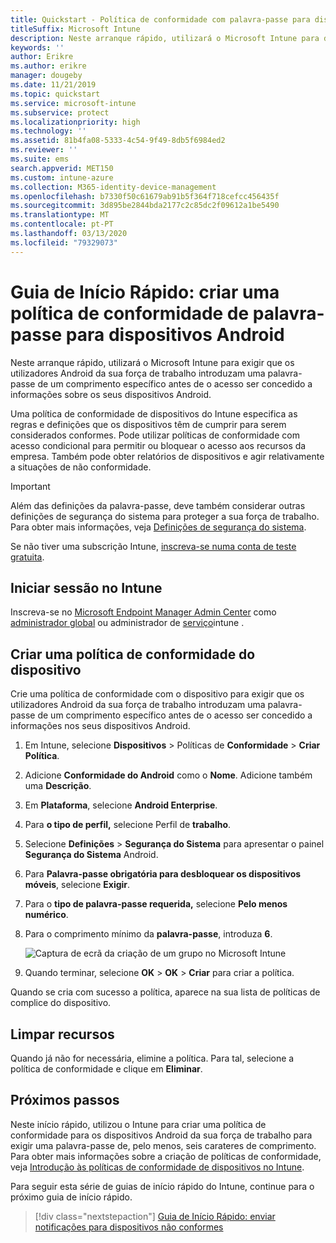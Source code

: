 ```yaml
---
title: Quickstart - Política de conformidade com palavra-passe para dispositivos Android
titleSuffix: Microsoft Intune
description: Neste arranque rápido, utilizará o Microsoft Intune para definir o comprimento da palavra-passe necessária para dispositivos Android.
keywords: ''
author: Erikre
ms.author: erikre
manager: dougeby
ms.date: 11/21/2019
ms.topic: quickstart
ms.service: microsoft-intune
ms.subservice: protect
ms.localizationpriority: high
ms.technology: ''
ms.assetid: 81b4fa08-5333-4c54-9f49-8db5f6984ed2
ms.reviewer: ''
ms.suite: ems
search.appverid: MET150
ms.custom: intune-azure
ms.collection: M365-identity-device-management
ms.openlocfilehash: b7330f50c61679ab91b5f364f718cefcc456435f
ms.sourcegitcommit: 3d895be2844bda2177c2c85dc2f09612a1be5490
ms.translationtype: MT
ms.contentlocale: pt-PT
ms.lasthandoff: 03/13/2020
ms.locfileid: "79329073"
---
```

# <a name="quickstart-create-a-password-compliance-policy-for-android-devices"></a>Guia de Início Rápido: criar uma política de conformidade de palavra-passe para dispositivos Android

Neste arranque rápido, utilizará o Microsoft Intune para exigir que os utilizadores Android da sua força de trabalho introduzam uma palavra-passe de um comprimento específico antes de o acesso ser concedido a informações sobre os seus dispositivos Android.

Uma política de conformidade de dispositivos do Intune especifica as regras e definições que os dispositivos têm de cumprir para serem considerados conformes. Pode utilizar políticas de conformidade com acesso condicional para permitir ou bloquear o acesso aos recursos da empresa. Também pode obter relatórios de dispositivos e agir relativamente a situações de não conformidade.

> [!IMPORTANT]
> Além das definições da palavra-passe, deve também considerar outras definições de segurança do sistema para proteger a sua força de trabalho. Para obter mais informações, veja [Definições de segurança do sistema](compliance-policy-create-android-for-work.md).

Se não tiver uma subscrição Intune, [inscreva-se numa conta de teste gratuita](../fundamentals/free-trial-sign-up.md).

## <a name="sign-in-to-intune"></a>Iniciar sessão no Intune

Inscreva-se no [Microsoft Endpoint Manager Admin Center](https://go.microsoft.com/fwlink/?linkid=2109431) como [administrador global](../fundamentals/users-add.md#types-of-administrators) ou administrador de [serviço](../fundamentals/users-add.md#types-of-administrators)intune .

## <a name="create-a-device-compliance-policy"></a>Criar uma política de conformidade do dispositivo

Crie uma política de conformidade com o dispositivo para exigir que os utilizadores Android da sua força de trabalho introduzam uma palavra-passe de um comprimento específico antes de o acesso ser concedido a informações nos seus dispositivos Android.

1. Em Intune, selecione **Dispositivos** > Políticas de **Conformidade** > **Criar Política**.

2. Adicione **Conformidade do Android** como o **Nome**. Adicione também uma **Descrição**.

3. Em **Plataforma**, selecione **Android Enterprise**.

4. Para **o tipo de perfil,** selecione Perfil de **trabalho**.

5. Selecione **Definições** > **Segurança do Sistema** para apresentar o painel **Segurança do Sistema** Android.

6. Para **Palavra-passe obrigatória para desbloquear os dispositivos móveis**, selecione **Exigir**.

7. Para o **tipo de palavra-passe requerida,** selecione **Pelo menos numérico**.

8. Para o comprimento mínimo da **palavra-passe**, introduza **6**.

    ![Captura de ecrã da criação de um grupo no Microsoft Intune](./media/quickstart-set-password-length-android/quickstart-set-password-length-android-01.png)

9. Quando terminar, selecione **OK** > **OK** > **Criar** para criar a política.

Quando se cria com sucesso a política, aparece na sua lista de políticas de complice do dispositivo.

## <a name="clean-up-resources"></a>Limpar recursos

Quando já não for necessária, elimine a política. Para tal, selecione a política de conformidade e clique em **Eliminar**.

## <a name="next-steps"></a>Próximos passos

Neste início rápido, utilizou o Intune para criar uma política de conformidade para os dispositivos Android da sua força de trabalho para exigir uma palavra-passe de, pelo menos, seis carateres de comprimento. Para obter mais informações sobre a criação de políticas de conformidade, veja [Introdução às políticas de conformidade de dispositivos no Intune](device-compliance-get-started.md).

Para seguir esta série de guias de início rápido do Intune, continue para o próximo guia de início rápido.

> [!div class="nextstepaction"]
> [Guia de Início Rápido: enviar notificações para dispositivos não conformes](quickstart-send-notification.md)
